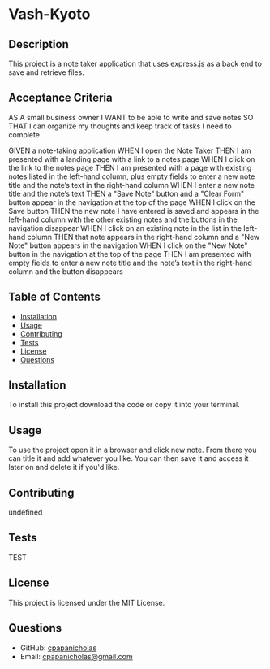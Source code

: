   # Vash-Kyoto 
  
  ## Description
  This project is a note taker application that uses express.js as a back end to save and retrieve files.

## Acceptance Criteria
  AS A small business owner
I WANT to be able to write and save notes
SO THAT I can organize my thoughts and keep track of tasks I need to complete 

GIVEN a note-taking application
WHEN I open the Note Taker
THEN I am presented with a landing page with a link to a notes page
WHEN I click on the link to the notes page
THEN I am presented with a page with existing notes listed in the left-hand column, plus empty fields to enter a new note title and the note’s text in the right-hand column
WHEN I enter a new note title and the note’s text
THEN a "Save Note" button and a "Clear Form" button appear in the navigation at the top of the page
WHEN I click on the Save button
THEN the new note I have entered is saved and appears in the left-hand column with the other existing notes and the buttons in the navigation disappear
WHEN I click on an existing note in the list in the left-hand column
THEN that note appears in the right-hand column and a "New Note" button appears in the navigation
WHEN I click on the "New Note" button in the navigation at the top of the page
THEN I am presented with empty fields to enter a new note title and the note’s text in the right-hand column and the button disappears
  
  ## Table of Contents
  - [Installation](#installation)
  - [Usage](#usage)
  - [Contributing](#contributing)
  - [Tests](#tests)
  - [License](#license)
  - [Questions](#questions)
  
  ## Installation
  To install this project download the code or copy it into your terminal.  
  
  ## Usage
  To use the project open it in a browser and click new note.  From there you can title it and add whatever you like.  You can then save it and access it later on and delete it if you'd like.
  
  ## Contributing
  undefined
  
  ## Tests
  TEST
  
  ## License
  This project is licensed under the MIT License.
  
  ## Questions
  - GitHub: [cpapanicholas](https://github.com/cpapanicholas)
  - Email: cpapanicholas@gmail.com
